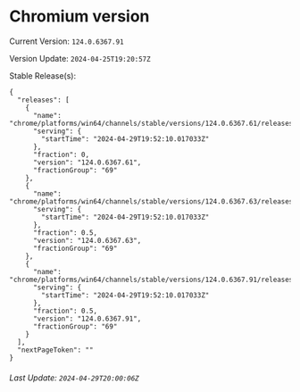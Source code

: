 # Chromium version

Current Version: `124.0.6367.91`

Version Update: `2024-04-25T19:20:57Z`

Stable Release(s):
```
{
  "releases": [
    {
      "name": "chrome/platforms/win64/channels/stable/versions/124.0.6367.61/releases/1714420330",
      "serving": {
        "startTime": "2024-04-29T19:52:10.017033Z"
      },
      "fraction": 0,
      "version": "124.0.6367.61",
      "fractionGroup": "69"
    },
    {
      "name": "chrome/platforms/win64/channels/stable/versions/124.0.6367.63/releases/1714420330",
      "serving": {
        "startTime": "2024-04-29T19:52:10.017033Z"
      },
      "fraction": 0.5,
      "version": "124.0.6367.63",
      "fractionGroup": "69"
    },
    {
      "name": "chrome/platforms/win64/channels/stable/versions/124.0.6367.91/releases/1714420330",
      "serving": {
        "startTime": "2024-04-29T19:52:10.017033Z"
      },
      "fraction": 0.5,
      "version": "124.0.6367.91",
      "fractionGroup": "69"
    }
  ],
  "nextPageToken": ""
}
```

###### Last Update: `2024-04-29T20:00:06Z`
        